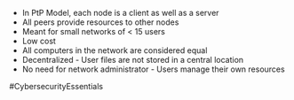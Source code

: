 - In PtP Model, each node is a client as well as a server
- All peers provide resources to other nodes
- Meant for small networks of < 15 users
- Low cost
- All computers in the network are considered equal
- Decentralized - User files are not stored in a central location
- No need for network administrator - Users manage their own resources

#CybersecurityEssentials 